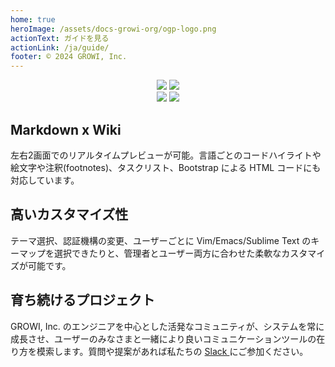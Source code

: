```yaml
---
home: true
heroImage: /assets/docs-growi-org/ogp-logo.png
actionText: ガイドを見る
actionLink: /ja/guide/
footer: © 2024 GROWI, Inc.
---
```

<!-- for docs-growi-org root-->

<div align="center">
  <a href="https://github.com/growilabs/growi/" target="_blank"><img src="https://img.shields.io/github/stars/growilabs/growi.svg?style=social&label=Stars"></a>
  <a href="https://github.com/growilabs/growi/" target="_blank"><img src="https://img.shields.io/github/forks/growilabs/growi.svg?style=social&label=Fork"></a>
</div>

<div align="center">
  <a href="https://github.com/growilabs/growi/releases/latest" target="_blank"><img src="https://img.shields.io/github/release/growilabs/growi.svg"></a>
  <a href="https://hub.docker.com/r/growilabs/growi/" target="_blank"><img src="https://img.shields.io/docker/pulls/growilabs/growi.svg" /></a>
</div>

<div class="features">
  <div class="feature">
    <h2>Markdown x Wiki</h2>
    <p>左右2画面でのリアルタイムプレビューが可能。言語ごとのコードハイライトや絵文字や注釈(footnotes)、タスクリスト、Bootstrap による HTML コードにも対応しています。</p>
  </div>
  <div class="feature">
    <h2>高いカスタマイズ性</h2>
    <p>テーマ選択、認証機構の変更、ユーザーごとに Vim/Emacs/Sublime Text のキーマップを選択できたりと、管理者とユーザー両方に合わせた柔軟なカスタマイズが可能です。</p>
  </div>
  <div class="feature">
    <h2>育ち続けるプロジェクト</h2>
    <p>GROWI, Inc. のエンジニアを中心とした活発なコミュニティが、システムを常に成長させ、ユーザーのみなさまと一緒により良いコミュニケーションツールの在り方を模索します。質問や提案があれば私たちの <a href="https://communityinviter.com/apps/wsgrowi/invite" target="_blank"> Slack </a> にご参加ください。</p>
  </div>
</div>
